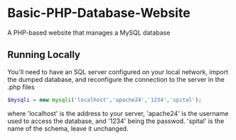 # Basic-PHP-Database-Website
A PHP-based website that manages a MySQL database

## Running Locally
You'll need to have an SQL server configured on your local network, import the dumped database, and reconfigure the connection to 
the server in the .php files 
```php
$mysqli = new mysqli('localhost','apache24','1234','spital');
```
where 'localhost' is the address to your server, 'apache24' is the username used to access the database, and 
'1234' being the passwod. 'spital' is the name of the schema, leave it unchanged.
